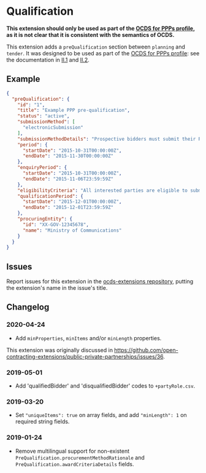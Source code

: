 # Qualification

**This extension should only be used as part of the [OCDS for PPPs profile](http://standard.open-contracting.org/profiles/ppp/), as it is not clear that it is consistent with the semantics of OCDS.**

This extension adds a `preQualification` section between `planning` and `tender`. It was designed to be used as part of the [OCDS for PPPs profile](http://standard.open-contracting.org/profiles/ppp/): see the documentation in [II.1](http://standard.open-contracting.org/profiles/ppp/latest/en/framework/#ii-1-pre-qualification) and [II.2](http://standard.open-contracting.org/profiles/ppp/latest/en/framework/#ii-2-list-of-pre-qualified-suppliers).

## Example

```json
{
  "preQualification": {
    "id": "1",
    "title": "Example PPP pre-qualification",
    "status": "active",
    "submissionMethod": [
      "electronicSubmission"
    ],
    "submissionMethodDetails": "Prospective bidders must submit their RFQ responses to the electronic portal at http://eprocurement.example.gov",
    "period": {
      "startDate": "2015-10-31T00:00:00Z",
      "endDate": "2015-11-30T00:00:00Z"
    },
    "enquiryPeriod": {
      "startDate": "2015-10-31T00:00:00Z",
      "endDate": "2015-11-06T23:59:59Z"
    },
    "eligibilityCriteria": "All interested parties are eligible to submit a RFQ response",
    "qualificationPeriod": {
      "startDate": "2015-12-01T00:00:00Z",
      "endDate": "2015-12-01T23:59:59Z"
    },
    "procuringEntity": {
      "id": "XX-GOV-12345678",
      "name": "Ministry of Communications"
    }
  }
}
```

## Issues

Report issues for this extension in the [ocds-extensions repository](https://github.com/open-contracting/ocds-extensions/issues), putting the extension's name in the issue's title.

## Changelog

### 2020-04-24

* Add `minProperties`, `minItems` and/or `minLength` properties.

This extension was originally discussed in <https://github.com/open-contracting-extensions/public-private-partnerships/issues/36>.

### 2019-05-01

* Add 'qualifiedBidder' and 'disqualifiedBidder' codes to `+partyRole.csv`.

### 2019-03-20

* Set `"uniqueItems": true` on array fields, and add `"minLength": 1` on required string fields.

### 2019-01-24

* Remove multilingual support for non-existent `PreQualification.procurementMethodRationale` and `PreQualification.awardCriteriaDetails` fields.
